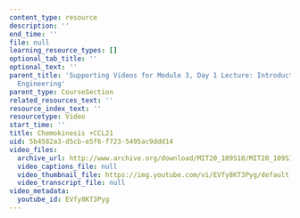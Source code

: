 ```yaml
---
content_type: resource
description: ''
end_time: ''
file: null
learning_resource_types: []
optional_tab_title: ''
optional_text: ''
parent_title: 'Supporting Videos for Module 3, Day 1 Lecture: Introduction to Cell-Biomaterial
  Engineering'
parent_type: CourseSection
related_resources_text: ''
resource_index_text: ''
resourcetype: Video
start_time: ''
title: Chemokinesis +CCL21
uid: 5b4582a3-d5cb-e5f6-f723-5495ac9ddd14
video_files:
  archive_url: http://www.archive.org/download/MIT20_109S10/MIT20_109S10_m3d1_vid2.mp4
  video_captions_file: null
  video_thumbnail_file: https://img.youtube.com/vi/EVfy8KT3Pyg/default.jpg
  video_transcript_file: null
video_metadata:
  youtube_id: EVfy8KT3Pyg
---
```

